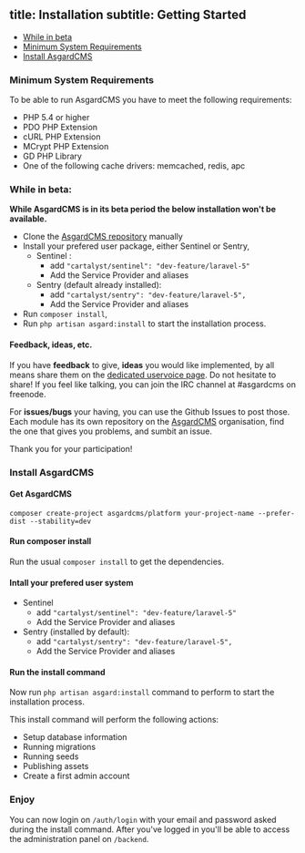 title: Installation
subtitle: Getting Started
-------

- [While in beta](#while-in-beta)
- [Minimum System Requirements](#minimum-system-requirements)
- [Install AsgardCMS](#install-asgardcms)

### <a name="minimum-system-requirements" class="anchor" href="#minimum-system-requirements"></a> Minimum System Requirements

To be able to run AsgardCMS you have to meet the following requirements:

- PHP 5.4 or higher
- PDO PHP Extension
- cURL PHP Extension
- MCrypt PHP Extension
- GD PHP Library
- One of the following cache drivers: memcached, redis, apc

### <a name="while-in-beta" class="anchor" href="#while-in-beta"></a> While in beta:

**While AsgardCMS is in its beta period the below installation won't be available.**

- Clone the [AsgardCMS repository](https://github.com/AsgardCms/Platform) manually
- Install your prefered user package, either Sentinel or Sentry,
	- Sentinel :
		- add `"cartalyst/sentinel": "dev-feature/laravel-5"`
		- Add the Service Provider and aliases
	- Sentry (default already installed): 
		- add `"cartalyst/sentry": "dev-feature/laravel-5",`
		- Add the Service Provider and aliases
- Run `composer install`,
- Run `php artisan asgard:install` to start the installation process.


#### Feedback, ideas, etc.
If you have **feedback** to give, **ideas** you would like implemented, by all means share them on the [dedicated uservoice page](http://asgardcms.uservoice.com/). Do not hesitate to share! If you feel like talking, you can join the IRC channel at #asgardcms on freenode.

For **issues/bugs** your having, you can use the Github Issues to post those. Each module has its own repository on the [AsgardCMS](https://github.com/AsgardCms) organisation, find the one that gives you problems, and sumbit an issue.

Thank you for your participation!

### <a name="install-asgardcms" class="anchor" href="#install-asgardcms"></a> Install AsgardCMS

#### Get AsgardCMS

``` .language-bash
composer create-project asgardcms/platform your-project-name --prefer-dist --stability=dev
```

#### Run composer install

Run the usual `composer install` to get the dependencies.

#### Intall your prefered user system

- Sentinel
	- add `"cartalyst/sentinel": "dev-feature/laravel-5"`
	- Add the Service Provider and aliases
- Sentry (installed by default): 
	- add `"cartalyst/sentry": "dev-feature/laravel-5",`
	- Add the Service Provider and aliases



#### Run the install command

Now run `php artisan asgard:install` command to perform to start the installation process.

This install command will perform the following actions:

- Setup database information
- Running migrations
- Running seeds
- Publishing assets
- Create a first admin account


### Enjoy

You can now login on `/auth/login` with your email and password asked during the install command. After you've logged in you'll be able to access the administration panel on `/backend`.
